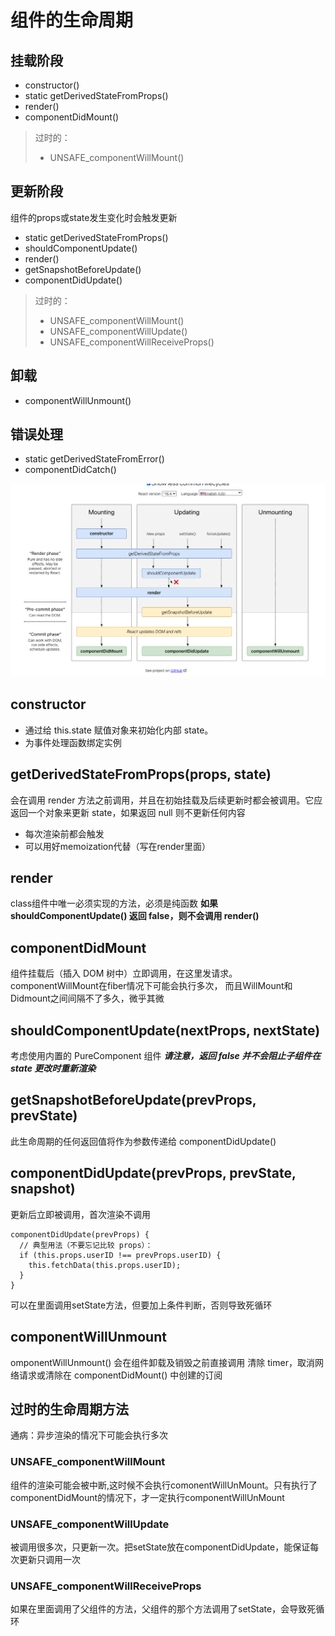 # 组件的生命周期
## 挂载阶段
- constructor()
- static getDerivedStateFromProps()
- render()
- componentDidMount()
>过时的：
>- UNSAFE_componentWillMount()

## 更新阶段
组件的props或state发生变化时会触发更新
- static getDerivedStateFromProps()
- shouldComponentUpdate()
- render()
- getSnapshotBeforeUpdate()
- componentDidUpdate()
> 过时的：
>- UNSAFE_componentWillMount()
>- UNSAFE_componentWillUpdate()
>- UNSAFE_componentWillReceiveProps()

## 卸载
- componentWillUnmount()

## 错误处理
- static getDerivedStateFromError()
- componentDidCatch()

![生命周期图](./lifecycle.png)

## constructor
- 通过给 this.state 赋值对象来初始化内部 state。
- 为事件处理函数绑定实例

## getDerivedStateFromProps(props, state)
会在调用 render 方法之前调用，并且在初始挂载及后续更新时都会被调用。它应返回一个对象来更新 state，如果返回 null 则不更新任何内容
- 每次渲染前都会触发
- 可以用好memoization代替（写在render里面）

## render
class组件中唯一必须实现的方法，必须是纯函数
**如果 shouldComponentUpdate() 返回 false，则不会调用 render()**

## componentDidMount
组件挂载后（插入 DOM 树中）立即调用，在这里发请求。componentWillMount在fiber情况下可能会执行多次，
而且WillMount和Didmount之间间隔不了多久，微乎其微

## shouldComponentUpdate(nextProps, nextState)
考虑使用内置的 PureComponent 组件
***请注意，返回 false 并不会阻止子组件在 state 更改时重新渲染***

## getSnapshotBeforeUpdate(prevProps, prevState)
此生命周期的任何返回值将作为参数传递给 componentDidUpdate()

## componentDidUpdate(prevProps, prevState, snapshot)
更新后立即被调用，首次渲染不调用
```
componentDidUpdate(prevProps) {
  // 典型用法（不要忘记比较 props）：
  if (this.props.userID !== prevProps.userID) {
    this.fetchData(this.props.userID);
  }
}
```
可以在里面调用setState方法，但要加上条件判断，否则导致死循环

## componentWillUnmount
omponentWillUnmount() 会在组件卸载及销毁之前直接调用
清除 timer，取消网络请求或清除在 componentDidMount() 中创建的订阅

## 过时的生命周期方法
通病：异步渲染的情况下可能会执行多次
### UNSAFE_componentWillMount
组件的渲染可能会被中断,这时候不会执行comonentWillUnMount。只有执行了componentDidMount的情况下，才一定执行componentWillUnMount
### UNSAFE_componentWillUpdate
被调用很多次，只更新一次。把setState放在componentDidUpdate，能保证每次更新只调用一次
### UNSAFE_componentWillReceiveProps
如果在里面调用了父组件的方法，父组件的那个方法调用了setState，会导致死循环

